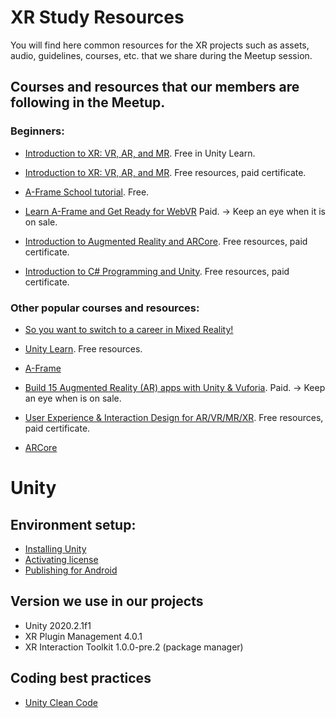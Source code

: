 # XR Study Resources

You will find here common resources for the XR projects such as assets, audio, guidelines, courses, etc. that we share during the Meetup session.


## Courses and resources that our members are following in the Meetup.


### Beginners:

* [Introduction to XR: VR, AR, and MR](https://learn.unity.com/course/introduction-to-xr-vr-ar-and-mr-foundations). Free in Unity Learn.

* [Introduction to XR: VR, AR, and MR](https://www.coursera.org/learn/xr-introduction). Free resources, paid certificate.

* [A-Frame School tutorial](https://aframe.io/aframe-school/#/). Free.

* [Learn A-Frame and Get Ready for WebVR](https://www.udemy.com/course/learn-a-frame-and-get-ready-for-webvr/) Paid. -> Keep an eye when it is on sale.

* [Introduction to Augmented Reality and ARCore](https://www.coursera.org/learn/ar). Free resources, paid certificate.

* [Introduction to C# Programming and Unity](https://www.coursera.org/learn/introduction-programming-unity). Free resources, paid certificate.


### Other popular courses and resources:

* [So you want to switch to a career in Mixed Reality!](https://docs.microsoft.com/en-us/events/ignite-mar-2021/azure/learning-zone/lrn237/) 

* [Unity Learn](https://learn.unity.com/). Free resources.

* [A-Frame](https://aframe.io/)

* [Build 15 Augmented Reality (AR) apps with Unity & Vuforia](https://www.udemy.com/course/develop-augmented-reality-book-ar-business-card-with-unity/). Paid. -> Keep an eye when is on sale.

* [User Experience & Interaction Design for AR/VR/MR/XR](https://www.coursera.org/learn/user-experience-interaction-design-augmented-virtual-mixed-extended-reality). Free resources, paid certificate.

* [ARCore](https://developers.google.com/ar)



# Unity 


## Environment setup:
* [Installing Unity](https://unity3d.com/get-unity/download)
* [Activating license](https://support.unity.com/hc/en-us/articles/211438683-How-do-I-activate-my-license-)
* [Publishing for Android](https://learn.unity.com/tutorial/publishing-for-android)


## Version we use in our projects 
+ Unity 2020.2.1f1  
+ XR Plugin Management 4.0.1
+ XR Interaction Toolkit 1.0.0-pre.2 (package manager)


## Coding best practices
* [Unity Clean Code](https://github.com/sampaiodias/unity-clean-code)